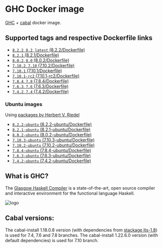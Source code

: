 # GHC Docker image

[GHC](https://www.haskell.org/ghc/) + [cabal](https://www.haskell.org/cabal/) docker image.

## Supported tags and respective Dockerfile links

- [`8.2.2`, `8.2`, `latest` (8.2.2/Dockerfile)](https://github.com/phadej/docker-ghc/blob/master/8.2.2/Dockerfile)
- [`8.2.1` (8.2.1/Dockerfile)](https://github.com/phadej/docker-ghc/blob/master/8.2.1/Dockerfile)
- [`8.0.2`, `8.0` (8.0.2/Dockerfile)](https://github.com/phadej/docker-ghc/blob/master/8.0.2/Dockerfile)
- [`7.10.2`, `7.10` (7.10.2/Dockerfile)](https://github.com/phadej/docker-ghc/blob/master/7.10.2/Dockerfile)
- [`7.10.1` (7.10.1/Dockerfile)](https://github.com/phadej/docker-ghc/blob/master/7.10.1/Dockerfile)
- [`7.10.1-rc2` (7.10.1-rc2/Dockerfile)](https://github.com/phadej/docker-ghc/blob/master/7.10.1-rc2/Dockerfile)
- [`7.8.4`, `7.8` (7.8.4/Dockerfile)](https://github.com/phadej/docker-ghc/blob/master/7.8.4/Dockerfile)
- [`7.6.3`, `7.6` (7.6.3/Dockerfile)](https://github.com/phadej/docker-ghc/blob/master/7.6.3/Dockerfile)
- [`7.4.2`, `7.4` (7.4.2/Dockerfile)](https://github.com/phadej/docker-ghc/blob/master/7.4.2/Dockerfile)

### Ubuntu images

Using [packages by Herbert V. Riedel](https://launchpad.net/~hvr/+archive/ubuntu/ghc)

- [`8.2.2-ubuntu` (8.2.2-ubuntu/Dockerfile)](https://github.com/phadej/docker-ghc/blob/master/8.2.2-ubuntu/Dockerfile)
- [`8.2.1-ubuntu` (8.2.1-ubuntu/Dockerfile)](https://github.com/phadej/docker-ghc/blob/master/8.2.1-ubuntu/Dockerfile)
- [`8.0.2-ubuntu` (8.0.2-ubuntu/Dockerfile)](https://github.com/phadej/docker-ghc/blob/master/8.0.2-ubuntu/Dockerfile)
- [`7.10.3-ubuntu` (7.10.3-ubuntu/Dockerfile)](https://github.com/phadej/docker-ghc/blob/master/7.10.3-ubuntu/Dockerfile)
- [`7.10.2-ubuntu` (7.10.2-ubuntu/Dockerfile)](https://github.com/phadej/docker-ghc/blob/master/7.10.2-ubuntu/Dockerfile)
- [`7.8.4-ubuntu` (7.8.4-ubuntu/Dockerfile)](https://github.com/phadej/docker-ghc/blob/master/7.8.4-ubuntu/Dockerfile)
- [`7.6.3-ubuntu` (7.6.3-ubuntu/Dockerfile)](https://github.com/phadej/docker-ghc/blob/master/7.6.3-ubuntu/Dockerfile)
- [`7.4.2-ubuntu` (7.4.2-ubuntu/Dockerfile)](https://github.com/phadej/docker-ghc/blob/master/7.4.2-ubuntu/Dockerfile)

## What is GHC?

The [Glasgow Haskell Compiler](https://www.haskell.org/ghc/) is a state-of-the-art, open source compiler and interactive environment for the functional language Haskell.

![logo](https://raw.githubusercontent.com/phadej/docker-ghc/master/logo.png)

## Cabal versions:

The cabal-install 1.18.0.8 version (with dependencies from [stackage lts-1.8](http://www.stackage.org/snapshot/lts-1.8)) is used for 7.4, 7.6 and 7.8 branches.
The cabal-install 1.22.6.0 version (with default dependencies) is used for 7.10 branch.
